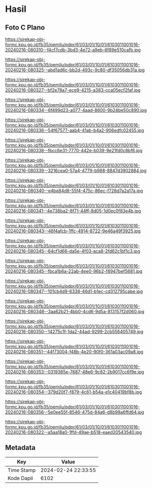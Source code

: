 # Hasil

## Foto C Plano

https://sirekap-obj-formc.kpu.go.id/fb35/pemilu/pdpr/61/03/01/10/01/6103011001016-20240216-080310--f4cf7cdb-3bd3-4e72-a9eb-6f89e510cafb.jpg

https://sirekap-obj-formc.kpu.go.id/fb35/pemilu/pdpr/61/03/01/10/01/6103011001016-20240216-080325--abd1ad6c-bb2d-493c-9c80-df35056db31a.jpg

https://sirekap-obj-formc.kpu.go.id/fb35/pemilu/pdpr/61/03/01/10/01/6103011001016-20240216-080327--bf2e78a7-ece9-4215-a383-cca05ecf2faf.jpg

https://sirekap-obj-formc.kpu.go.id/fb35/pemilu/pdpr/61/03/01/10/01/6103011001016-20240216-080334--6f499d23-a077-4aad-8600-9b24be50c890.jpg

https://sirekap-obj-formc.kpu.go.id/fb35/pemilu/pdpr/61/03/01/10/01/6103011001016-20240216-080336--54f67577-aab4-41ab-b4a2-906edfc02455.jpg

https://sirekap-obj-formc.kpu.go.id/fb35/pemilu/pdpr/61/03/01/10/01/6103011001016-20240216-080338--fbcc6e31-7770-442e-b039-9e21fd0c8bf6.jpg

https://sirekap-obj-formc.kpu.go.id/fb35/pemilu/pdpr/61/03/01/10/01/6103011001016-20240216-080339--3216cea0-57a4-4779-b988-8847d3902884.jpg

https://sirekap-obj-formc.kpu.go.id/fb35/pemilu/pdpr/61/03/01/10/01/6103011001016-20240216-080340--e4be84d8-55f4-475c-86ec-f728d7a2a17a.jpg

https://sirekap-obj-formc.kpu.go.id/fb35/pemilu/pdpr/61/03/01/10/01/6103011001016-20240216-080341--4e738ba2-8f71-44ff-8d05-1d0ec0f83e4b.jpg

https://sirekap-obj-formc.kpu.go.id/fb35/pemilu/pdpr/61/03/01/10/01/6103011001016-20240216-080343--46f4afcb-1ffc-4914-8722-9e46a49f3925.jpg

https://sirekap-obj-formc.kpu.go.id/fb35/pemilu/pdpr/61/03/01/10/01/6103011001016-20240216-080345--64cf1d66-da5e-4f03-aca8-2fd62c1bf1c3.jpg

https://sirekap-obj-formc.kpu.go.id/fb35/pemilu/pdpr/61/03/01/10/01/6103011001016-20240216-080345--fbca1b6a-22ab-4ee0-96b2-f8947bef5681.jpg

https://sirekap-obj-formc.kpu.go.id/fb35/pemilu/pdpr/61/03/01/10/01/6103011001016-20240216-080347--101cb4d9-6338-46d1-b1ec-cd312795cabe.jpg

https://sirekap-obj-formc.kpu.go.id/fb35/pemilu/pdpr/61/03/01/10/01/6103011001016-20240216-080348--3aa62b21-4bb0-4cd6-9d5a-813157f2d060.jpg

https://sirekap-obj-formc.kpu.go.id/fb35/pemilu/pdpr/61/03/01/10/01/6103011001016-20240216-080350--14275c1f-1da2-44ad-9299-2cb556405749.jpg

https://sirekap-obj-formc.kpu.go.id/fb35/pemilu/pdpr/61/03/01/10/01/6103011001016-20240216-080351--44f73004-f48b-4e20-90f0-361a03ac09a8.jpg

https://sirekap-obj-formc.kpu.go.id/fb35/pemilu/pdpr/61/03/01/10/01/6103011001016-20240216-080353--0319365e-7687-48e6-9c82-2b9017cc6f9e.jpg

https://sirekap-obj-formc.kpu.go.id/fb35/pemilu/pdpr/61/03/01/10/01/6103011001016-20240216-080354--379d20f7-f879-4c61-b54a-e1c40419bf8b.jpg

https://sirekap-obj-formc.kpu.go.id/fb35/pemilu/pdpr/61/03/01/10/01/6103011001016-20240216-080356--5e0ee55f-8546-475d-84a6-d8b98a6ffd64.jpg

https://sirekap-obj-formc.kpu.go.id/fb35/pemilu/pdpr/61/03/01/10/01/6103011001016-20240216-080322--a5aa18a0-1ffd-49ae-b518-eaed20543540.jpg


## Metadata

| Key        | Value               |
| ---------- | ------------------- |
| Time Stamp | 2024-02-24 22:33:55 |
| Kode Dapil | 6102                |




